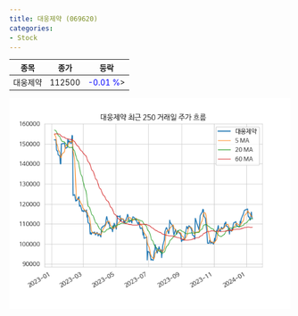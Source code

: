 ```yaml
---
title: 대웅제약 (069620)
categories:
- Stock
---
```


|종목|종가|등락|
|----|----|----|
|대웅제약|112500|<span style="color: blue">-0.01 %</span>>|

<!-- more -->

![069620](/assets/images/stock/069620.png)